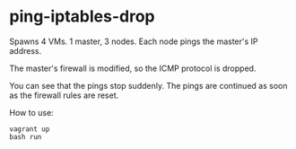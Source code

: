 ping-iptables-drop
==================

Spawns 4 VMs. 1 master, 3 nodes. Each node pings the master's IP address.

The master's firewall is modified, so the ICMP protocol is dropped.

You can see that the pings stop suddenly.
The pings are continued as soon as the firewall rules are reset.

How to use:

```
vagrant up
bash run
```
